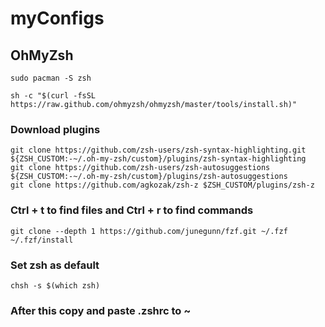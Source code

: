 # myConfigs

## OhMyZsh

```
sudo pacman -S zsh

sh -c "$(curl -fsSL https://raw.github.com/ohmyzsh/ohmyzsh/master/tools/install.sh)"

```

### Download plugins

```
git clone https://github.com/zsh-users/zsh-syntax-highlighting.git ${ZSH_CUSTOM:-~/.oh-my-zsh/custom}/plugins/zsh-syntax-highlighting
git clone https://github.com/zsh-users/zsh-autosuggestions ${ZSH_CUSTOM:-~/.oh-my-zsh/custom}/plugins/zsh-autosuggestions
git clone https://github.com/agkozak/zsh-z $ZSH_CUSTOM/plugins/zsh-z
```


### Ctrl + t to find files and Ctrl + r to find commands
```
git clone --depth 1 https://github.com/junegunn/fzf.git ~/.fzf
~/.fzf/install
```
### Set zsh as default
```chsh -s $(which zsh)```

### After this copy and paste .zshrc to ~




